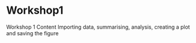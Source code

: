 # Workshop1
Workshop 1 Content
Importing data, summarising, analysis, creating a plot and saving the figure
